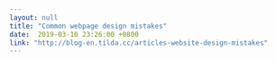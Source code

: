 ```yaml
---
layout: null
title: "Common webpage design mistakes"
date:  2019-03-10 23:26:00 +0800
link: "http://blog-en.tilda.cc/articles-website-design-mistakes"
---
```

